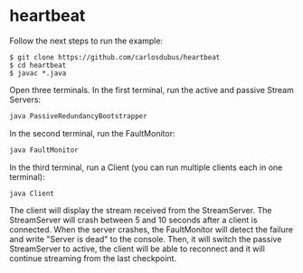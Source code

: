 # heartbeat

Follow the next steps to run the example:

```
$ git clone https://github.com/carlosdubus/heartbeat
$ cd heartbeat
$ javac *.java
```
Open three terminals.
In the first terminal, run the active and passive Stream Servers:
```sh
java PassiveRedundancyBootstrapper
```

In the second terminal, run the FaultMonitor:
```sh
java FaultMonitor
```

In the third terminal, run a Client (you can run multiple clients each in one terminal):
```
java Client
```

The client will display the stream received from the StreamServer. The StreamServer will crash between 5 and 10 seconds after a client is connected. When the server crashes, the FaultMonitor will detect the failure and write "Server is dead" to the console. Then, it will switch the passive StreamServer to active, the client will be able to reconnect and it will continue streaming from the last checkpoint.
